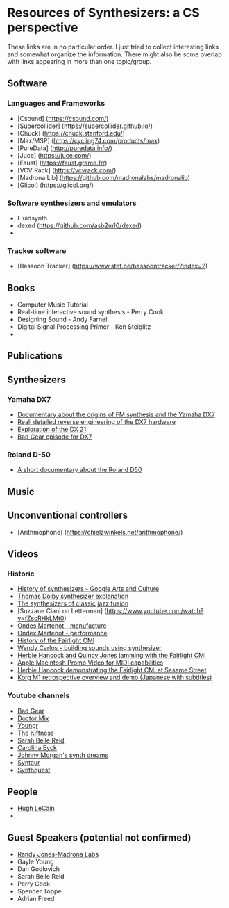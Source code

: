# Resources of Synthesizers: a CS perspective

These links are in no particular order. I just tried to collect interesting links and somewhat organize the information. There might also be some overlap with links appearing in more than one topic/group. 

## Software 


### Languages and Frameworks 
- [Csound] (https://csound.com/)
- [Supercollider] (https://supercollider.github.io/)
- [Chuck] (https://chuck.stanford.edu/)
- [Max/MSP] (https://cycling74.com/products/max)
- [PureData] (http://puredata.info/)
- [Juce] (https://juce.com/)
- [Faust] (https://faust.grame.fr/)
- [VCV Rack] (https://vcvrack.com/)
- [Madrona Lib] (https://github.com/madronalabs/madronalib)
- [Glicol] (https://glicol.org/)

### Software synthesizers and emulators 
- Fluidsynth 
- dexed (https://github.com/asb2m10/dexed)
- 

### Tracker software 
- [Bassoon Tracker] (https://www.stef.be/bassoontracker/?index=2)

## Books 

- Computer Music Tutorial 
- Real-time interactive sound synthesis - Perry Cook 
- Designing Sound - Andy Farnell 
- Digital Signal Processing Primer - Ken Steiglitz 
- 

 

## Publications 

## Synthesizers 

### Yamaha DX7 
- [Documentary about the origins of FM synthesis and the Yamaha DX7](https://www.youtube.com/watch?v=sXt_NXjc7oY)
- [Reall detailed reverse engineering of the DX7 hardware](https://www.righto.com/2021/11/reverse-engineering-yamaha-dx7.html)
- [Exploration of the DX 21](https://www.youtube.com/watch?v=LZ_GKAZo77g)
- [Bad Gear episode for DX7](https://www.youtube.com/watch?v=PbrzL1FlatE)
### Roland D-50 
- [A short documentary about the Roland D50](https://www.youtube.com/watch?v=7PIKmHfjgFc) 

## Music 

## Unconventional controllers 

- [Arithmophone] (https://chielzwinkels.net/arithmophone/)

## Videos 

### Historic 
  - [History of synthesizers - Google Arts and Culture](https://artsandculture.google.com/story/instrument-history-the-synthesizer-philharmonie-de-paris/NAWhuXju46u1pg?hl=en)
  - [Thomas Dolby synthesizer explanation](https://www.youtube.com/watch?v=dR-Qf1vwd28)
  - [The synthesizers of classic jazz fusion](https://reverb.com/news/the-synthesizers-of-classic-jazz-fusion?fbclid=IwAR1cPrbmIYZqEpgQ_mEmUR175NLjR5XljfKLjd5warSXD4BGWgURE8b0ZJ0)
  - [Suzzane Ciani on Letterman] (https://www.youtube.com/watch?v=fZscRHkLMt0)
  - [Ondes Martenot - manufacture](https://www.youtube.com/watch?v=Zp4mBmsV6Xk)
  - [Ondex Martenot - performance](https://www.youtube.com/watch?v=v0aflcF0-ys)
  - [History of the Fairlight CMI](https://www.youtube.com/watch?v=jkiYy0i8FtA)
  - [Wendy Carlos - building sounds using synthesizer](https://www.youtube.com/watch?v=UsW2EDGbDqg) 
  - [Herbie Hancock and Quincy Jones jamming with the Fairlight CMI](https://www.youtube.com/watch?v=n6QsusDS_8A)
  - [Apple Macintosh Promo Video for MIDI capabilities](https://www.youtube.com/watch?v=7sACo5QntGc)
  - [Herbie Hancock demonstrating the Fairlight CMI at Sesame Street](https://www.youtube.com/watch?v=daLceM3qZmI)
  - [Korg M1 retrospective overview and demo (Japanese with subtitles)](https://youtu.be/f6TYxRfeZos)

### Youtube channels  
  - [Bad Gear](https://www.youtube.com/@AudioPilz)
  - [Doctor Mix](https://www.youtube.com/@Doctormix)
  - [Youngr](https://www.youtube.com/@Youngr_Music/featured) 
  - [The Kiffness](https://www.youtube.com/@TheKiffness) 
  - [Sarah Belle Reid](https://www.youtube.com/user/sarahbellereid) 
  - [Carolina Eyck](https://www.youtube.com/@carolinaeyckvideos) 
  - [Johnny Morgan's synth dreams](https://www.youtube.com/@johnnymorgansynthdreams)
  - [Syntaur](https://www.youtube.com/@Syntaur)
  - [Synthquest](https://www.youtube.com/@madFame)

## People 

  - [Hugh LeCain](https://www.hughlecaine.com/en/links.html) 
  - 


## Guest Speakers (potential not confirmed) 

- [Randy Jones-Madrona Labs](https://madronalabs.com/about)
- Gayle Young 
- Dan Godlovich 
- Sarah Belle Reid 
- Perry Cook 
- Spencer Toppel 
- Adrian Freed 

